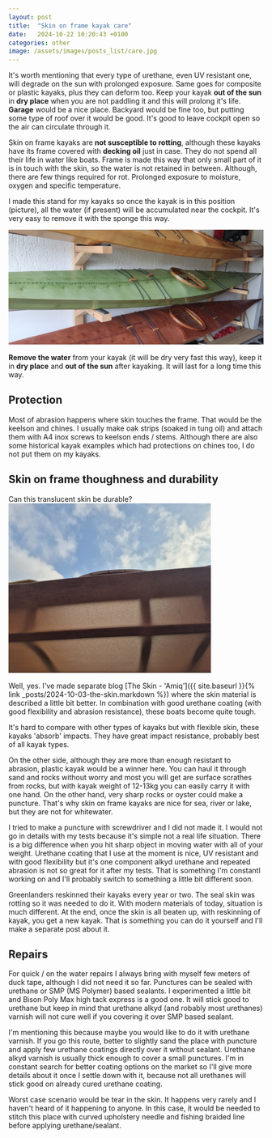 ```yaml
---
layout: post
title:  "Skin on frame kayak care"
date:   2024-10-22 10:20:43 +0100
categories: other
image: /assets/images/posts_list/care.jpg
---
```


It's worth mentioning that every type of urethane, even UV resistant one, will degrade on the sun with prolonged exposure. Same goes for composite or plastic kayaks, plus they can deform too. Keep your kayak <strong>out of the sun</strong> in <strong>dry place</strong> when you are not paddling it and this will prolong it's life. <strong>Garage</strong> would be a nice place. Backyard would be fine too, but putting some type of roof over it would be good. It's good to leave cockpit open so the air can circulate through it.

Skin on frame kayaks are <strong>not susceptible to rotting</strong>, although these kayaks have its frame covered with <strong>decking oil</strong> just in case. They do not spend all their life in water like boats. Frame is made this way that only small part of it is in touch with the skin, so the water is not retained in between. Although, there are few things required for rot. Prolonged exposure to moisture, oxygen and specific temperature.

I made this stand for my kayaks so once the kayak is in this position (picture), all the water (if present) will be accumulated near the cockpit. It's very easy to remove it with the sponge this way.

![skin_on_frame_kayak_stand](/assets/images/posts/skin-on-frame-kayak-care/stand.jpg)


<strong>Remove the water</strong> from your kayak (it will be dry very fast this way), keep it in <strong>dry place</strong> and <strong>out of the sun</strong> after kayaking. It will last for a long time this way.

## Protection

Most of abrasion happens where skin touches the frame. That would be the keelson and chines. I usually make oak strips (soaked in tung oil) and attach them with A4 inox screws to keelson ends / stems.
Although there are also some historical kayak examples which had protections on chines too, I do not put them on my kayaks.

## Skin on frame thoughness and durability

Can this translucent skin be durable? 
![skin_on_frame_toughness](/assets/images/posts/skin-on-frame-kayak-care/tough.jpg)

Well, yes. I've made separate blog [The Skin - 'Amiq']({{ site.baseurl }}{% link _posts/2024-10-03-the-skin.markdown %}) where the skin material is described a little bit better.
In combination with good urethane coating (with good flexibility and abrasion resistance), these boats become quite tough.

It's hard to compare with other types of kayaks but with flexible skin, these kayaks 'absorb' impacts. They have great impact resistance, probably best of all kayak types. 

On the other side, although they are more than enough resistant to abrasion, plastic kayak would be a winner here. You can haul it through sand and rocks without worry and most you will get are surface scrathes from rocks, but with kayak weight of 12-13kg you can easily carry it with one hand.
On the other hand, very sharp rocks or oyster could make a puncture. That's why skin on frame kayaks are nice for sea, river or lake, but they are not for whitewater.

I tried to make a puncture with screwdriver and I did not made it. I would not go in details with my tests because it's simple not a real life situation. There is a big difference when you hit sharp object in moving water with all of your weight.
Urethane coating that I use at the moment is nice, UV resistant and with good flexibility but it's one component alkyd urethane and repeated abrasion is not so great for it after my tests. That is something I'm constantl working on and I'll probably switch to something a little bit different soon.

Greenlanders reskinned their kayaks every year or two. The seal skin was rotting so it was needed to do it. With modern materials of today, situation is much different. At the end, once the skin is all beaten up, with reskinning of kayak, you get a new kayak. That is something you can do it yourself and I'll make a separate post about it.

## Repairs

For quick / on the water repairs I always bring with myself few meters of duck tape, although I did not need it so far.
Punctures can be sealed with urethane or SMP (MS Polymer) based sealants. I experimented a little bit and Bison Poly Max high tack express is a good one.
It will stick good to urethane but keep in mind that urethane alkyd (and robably most urethanes) varnish will not cure well if you covering it over SMP based sealant.

I'm mentioning this because maybe you would like to do it with urethane varnish. If you go this route, better to slightly sand the place with puncture and apply few urethane coatings
directly over it without sealant. Urethane alkyd varnish is usually thick enough to cover a small punctures.
I'm in constant search for better coating options on the market so I'll give more details about it once I settle down with it, because not all urethanes will stick good on already cured urethane coating.

Worst case scenario would be tear in the skin. It happens very rarely and I haven't heard of it happening to anyone. In this case, it would be needed to stitch this place with curved upholstery needle and fishing braided line before applying urethane/sealant.
